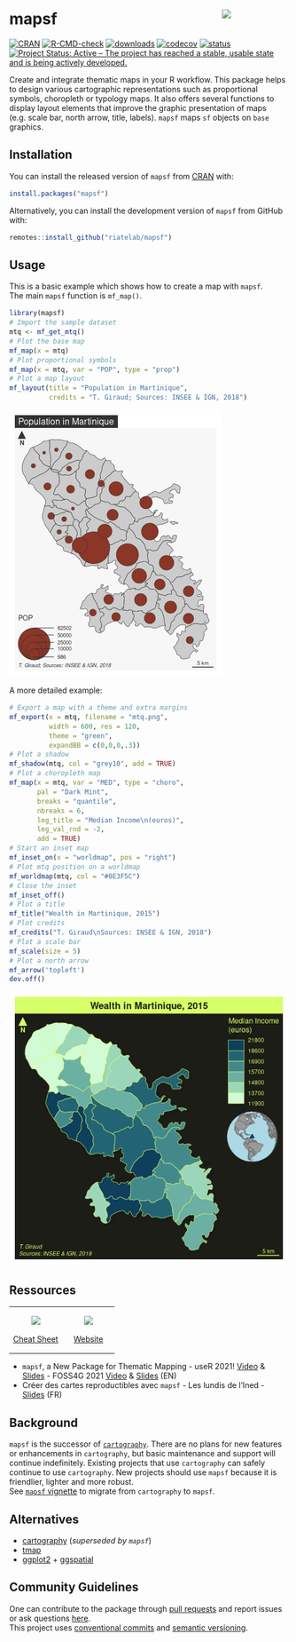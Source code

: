 
<!-- README.md is generated from README.Rmd. Please edit that file -->

# mapsf <img src="man/figures/logo.png" align="right" width="120"/>

<!-- badges: start -->

[![CRAN](https://www.r-pkg.org/badges/version/mapsf)](https://cran.r-project.org/package=mapsf)
[![R-CMD-check](https://github.com/riatelab/mapsf/actions/workflows/R-CMD-check.yaml/badge.svg)](https://github.com/riatelab/mapsf/actions/workflows/R-CMD-check.yaml)
[![downloads](https://cranlogs.r-pkg.org/badges/mapsf?color=brightgreen)](https://cran.r-project.org/package=mapsf)
[![codecov](https://codecov.io/gh/riatelab/mapsf/branch/master/graph/badge.svg?token=TPK6HZOLWH)](https://app.codecov.io/gh/riatelab/mapsf)
[![status](https://tinyverse.netlify.com/badge/mapsf)](https://CRAN.R-project.org/package=mapsf)
[![Project Status: Active – The project has reached a stable, usable
state and is being actively
developed.](https://www.repostatus.org/badges/latest/active.svg)](https://www.repostatus.org/#active)
<!-- badges: end -->

Create and integrate thematic maps in your R workflow. This package
helps to design various cartographic representations such as
proportional symbols, choropleth or typology maps. It also offers
several functions to display layout elements that improve the graphic
presentation of maps (e.g. scale bar, north arrow, title, labels).
`mapsf` maps `sf` objects on `base` graphics.

## Installation

You can install the released version of `mapsf` from
[CRAN](https://cran.r-project.org/package=mapsf) with:

``` r
install.packages("mapsf")
```

Alternatively, you can install the development version of `mapsf` from
GitHub with:

``` r
remotes::install_github("riatelab/mapsf")
```

## Usage

This is a basic example which shows how to create a map with `mapsf`.  
The main `mapsf` function is `mf_map()`.

``` r
library(mapsf)
# Import the sample dataset
mtq <- mf_get_mtq()
# Plot the base map
mf_map(x = mtq)
# Plot proportional symbols
mf_map(x = mtq, var = "POP", type = "prop")
# Plot a map layout
mf_layout(title = "Population in Martinique", 
          credits = "T. Giraud; Sources: INSEE & IGN, 2018")
```

![](man/figures/example1-1.png)<!-- -->

A more detailed example:

``` r
# Export a map with a theme and extra margins 
mf_export(x = mtq, filename = "mtq.png",  
          width = 600, res = 120, 
          theme = "green", 
          expandBB = c(0,0,0,.3)) 
# Plot a shadow
mf_shadow(mtq, col = "grey10", add = TRUE)
# Plot a choropleth map
mf_map(x = mtq, var = "MED", type = "choro",
       pal = "Dark Mint", 
       breaks = "quantile", 
       nbreaks = 6, 
       leg_title = "Median Income\n(euros)", 
       leg_val_rnd = -2, 
       add = TRUE)
# Start an inset map
mf_inset_on(x = "worldmap", pos = "right")
# Plot mtq position on a worldmap
mf_worldmap(mtq, col = "#0E3F5C")
# Close the inset
mf_inset_off()
# Plot a title
mf_title("Wealth in Martinique, 2015")
# Plot credits
mf_credits("T. Giraud\nSources: INSEE & IGN, 2018")
# Plot a scale bar
mf_scale(size = 5)
# Plot a north arrow
mf_arrow('topleft')
dev.off()
```

<img src='man/figures/mtq.png'/>

## Ressources

<table>
<colgroup>
<col style="width: 50%" />
<col style="width: 50%" />
</colgroup>
<tbody>
<tr class="odd">
<td style="text-align: center;">
<p>
<a href="https://raw.githubusercontent.com/riatelab/mapsf/master/vignettes/web_only/img/mapsf_cheatsheet.pdf"><img src="man/figures/mapsf_cheatsheet.png"/></a>
</p>
<p>
<a href="https://raw.githubusercontent.com/riatelab/mapsf/master/vignettes/web_only/img/mapsf_cheatsheet.pdf">Cheat
Sheet</a>
</p>
</td>
<td style="text-align: center;">
<p>
<a href="https://riatelab.github.io/mapsf/"><img src="man/figures/website.png" /></a>
</p>
<p>
<a href="https://riatelab.github.io/mapsf/">Website</a>
</p>
</td>
</tr>
</tbody>
</table>

-   `mapsf`, a New Package for Thematic Mapping - useR 2021!
    [Video](https://youtu.be/8PMF7cBBH7k?t=2621) &
    [Slides](https://rcarto.github.io/user2021/) - FOSS4G 2021
    [Video](https://www.youtube.com/watch?v=dBNp0bzD454) &
    [Slides](https://rcarto.github.io/foss4g2021/) (EN)  
-   Créer des cartes reproductibles avec `mapsf` - Les lundis de
    l’Ined - [Slides](https://rcarto.github.io/ined2021/) (FR)

## Background

`mapsf` is the successor of
[`cartography`](https://github.com/riatelab/cartography). There are no
plans for new features or enhancements in `cartography`, but basic
maintenance and support will continue indefinitely. Existing projects
that use `cartography` can safely continue to use `cartography`. New
projects should use `mapsf` because it is friendlier, lighter and more
robust.  
See [`mapsf`
vignette](https://riatelab.github.io/mapsf/articles/mapsf.html#symbology)
to migrate from `cartography` to `mapsf`.

## Alternatives

-   [cartography](https://github.com/riatelab/cartography) (*superseded
    by `mapsf`*)
-   [tmap](https://github.com/r-tmap/tmap)  
-   [ggplot2](https://github.com/tidyverse/ggplot2) +
    [ggspatial](https://github.com/paleolimbot/ggspatial)

## Community Guidelines

One can contribute to the package through [pull
requests](https://github.com/riatelab/mapsf/pulls) and report issues or
ask questions [here](https://github.com/riatelab/mapsf/issues).  
This project uses [conventional
commits](https://www.conventionalcommits.org/en/v1.0.0-beta.3/) and
[semantic versioning](https://semver.org/).
